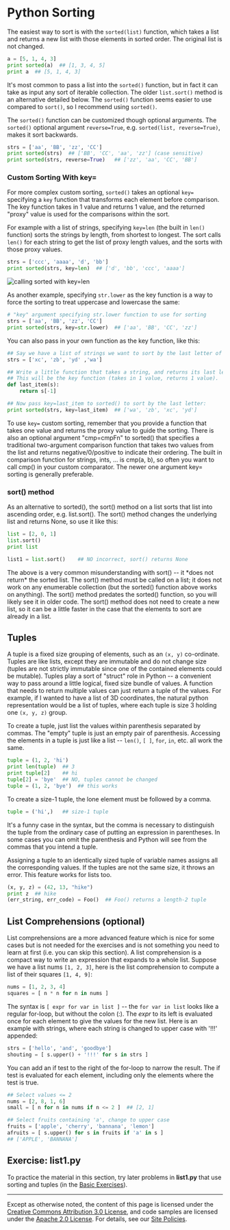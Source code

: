 Python Sorting
==============

The easiest way to sort is with the `sorted(list)` function, which takes a
list and returns a new list with those elements in sorted order. The
original list is not changed.

```python
a = [5, 1, 4, 3]
print sorted(a)  ## [1, 3, 4, 5]
print a  ## [5, 1, 4, 3]
```

It's most common to pass a list into the `sorted()` function, but in fact
it can take as input any sort of iterable collection. The older
`list.sort()` method is an alternative detailed below. The `sorted()`
function seems easier to use compared to `sort()`, so I recommend using
`sorted()`.

The `sorted()` function can be customized though optional arguments. The
`sorted()` optional argument `reverse=True`, e.g. `sorted(list,
reverse=True)`, makes it sort backwards.

```python
strs = ['aa', 'BB', 'zz', 'CC']
print sorted(strs)  ## ['BB', 'CC', 'aa', 'zz'] (case sensitive)
print sorted(strs, reverse=True)   ## ['zz', 'aa', 'CC', 'BB']
```

### Custom Sorting With key=

For more complex custom sorting, `sorted()` takes an optional `key=`
specifying a `key` function that transforms each element before
comparison. The key function takes in 1 value and returns 1 value, and
the returned "proxy" value is used for the comparisons within the sort.

For example with a list of strings, specifying `key=len` (the built in
`len()` function) sorts the strings by length, from shortest to longest.
The sort calls `len()` for each string to get the list of proxy length
values, and the sorts with those proxy values.

```python
strs = ['ccc', 'aaaa', 'd', 'bb']
print sorted(strs, key=len)  ## ['d', 'bb', 'ccc', 'aaaa']
```

![calling sorted with
key=len](images/sorted-key.png)

As another example, specifying `str.lower` as the key function is a way
to force the sorting to treat uppercase and lowercase the same:

```python
# "key" argument specifying str.lower function to use for sorting
strs = ['aa', 'BB', 'zz', 'CC']
print sorted(strs, key=str.lower)  ## ['aa', 'BB', 'CC', 'zz']
```

You can also pass in your own function as the key function, like this:

```python
## Say we have a list of strings we want to sort by the last letter of the string.
strs = ['xc', 'zb', 'yd' ,'wa']

## Write a little function that takes a string, and returns its last letter.
## This will be the key function (takes in 1 value, returns 1 value).
def last_item(s):
    return s[-1]

## Now pass key=last_item to sorted() to sort by the last letter:
print sorted(strs, key=last_item)  ## ['wa', 'zb', 'xc', 'yd']
```

To use `key=` custom sorting, remember that you provide a function that
takes one value and returns the proxy value to guide the sorting. There
is also an optional argument "cmp=cmpFn" to sorted() that specifies a
traditional two-argument comparison function that takes two values from
the list and returns negative/0/positive to indicate their ordering. The
built in comparison function for strings, ints, ... is cmp(a, b), so
often you want to call cmp() in your custom comparator. The newer one
argument key= sorting is generally preferable.

### sort() method

As an alternative to sorted(), the sort() method on a list sorts that
list into ascending order, e.g. list.sort(). The sort() method changes
the underlying list and returns None, so use it like this:

```python
list = [2, 0, 1]
list.sort()
print list

list1 = list.sort()    ## NO incorrect, sort() returns None
```

The above is a very common misunderstanding with sort() -- it \*does not
return\* the sorted list. The sort() method must be called on a list; it
does not work on any enumerable collection (but the sorted() function
above works on anything). The sort() method predates the sorted()
function, so you will likely see it in older code. The sort() method
does not need to create a new list, so it can be a little faster in the
case that the elements to sort are already in a list.

Tuples
------

A tuple is a fixed size grouping of elements, such as an `(x, y)`
co-ordinate. Tuples are like lists, except they are immutable and do not
change size (tuples are not strictly immutable since one of the
contained elements could be mutable). Tuples play a sort of "struct"
role in Python -- a convenient way to pass around a little logical,
fixed size bundle of values. A function that needs to return multiple
values can just return a tuple of the values. For example, if I wanted
to have a list of 3D coordinates, the natural python representation
would be a list of tuples, where each tuple is size 3 holding one `(x, y,
z)` group.

To create a tuple, just list the values within parenthesis separated by
commas. The "empty" tuple is just an empty pair of parenthesis.
Accessing the elements in a tuple is just like a list -- `len()`, `[ ]`,
`for`, `in`, etc. all work the same.

```python
tuple = (1, 2, 'hi')
print len(tuple)  ## 3
print tuple[2]    ## hi
tuple[2] = 'bye'  ## NO, tuples cannot be changed
tuple = (1, 2, 'bye')  ## this works
```

To create a size-1 tuple, the lone element must be followed by a comma.

```python
tuple = ('hi',)   ## size-1 tuple
```

It's a funny case in the syntax, but the comma is necessary to
distinguish the tuple from the ordinary case of putting an expression in
parentheses. In some cases you can omit the parenthesis and Python will
see from the commas that you intend a tuple.

Assigning a tuple to an identically sized tuple of variable names
assigns all the corresponding values. If the tuples are not the same
size, it throws an error. This feature works for lists too.

```python
(x, y, z) = (42, 13, "hike")
print z  ## hike
(err_string, err_code) = Foo()  ## Foo() returns a length-2 tuple
```

List Comprehensions (optional)
------------------------------

List comprehensions are a more advanced feature which is nice for some
cases but is not needed for the exercises and is not something you need
to learn at first (i.e. you can skip this section). A list comprehension
is a compact way to write an expression that expands to a whole list.
Suppose we have a list nums `[1, 2, 3]`, here is the list comprehension
to compute a list of their squares `[1, 4, 9]`:

```python
nums = [1, 2, 3, 4]
squares = [ n * n for n in nums ]
```

The syntax is `[ expr for var in list ]` -- the `for var in list` looks
like a regular for-loop, but without the colon (:). The *expr* to its
left is evaluated once for each element to give the values for the new
list. Here is an example with strings, where each string is changed to
upper case with '!!!' appended:

```python
strs = ['hello', 'and', 'goodbye']
shouting = [ s.upper() + '!!!' for s in strs ]
```

You can add an if test to the right of the for-loop to narrow the
result. The if test is evaluated for each element, including only the
elements where the test is true.

```python
## Select values <= 2
nums = [2, 8, 1, 6]
small = [ n for n in nums if n <= 2 ]  ## [2, 1]

## Select fruits containing 'a', change to upper case
fruits = ['apple', 'cherry', 'bannana', 'lemon']
afruits = [ s.upper() for s in fruits if 'a' in s ]
## ['APPLE', 'BANNANA']
```

Exercise: list1.py
------------------

To practice the material in this section, try later problems in
**list1.py** that use sorting and tuples (in the [Basic
Exercises](basic.md)).

----

Except as otherwise noted, the content of this page is licensed under
the [Creative Commons Attribution 3.0
License](http://creativecommons.org/licenses/by/3.0/), and code samples
are licensed under the [Apache 2.0
License](http://www.apache.org/licenses/LICENSE-2.0). For details, see
our [Site Policies](https://developers.google.com/terms/site-policies).
